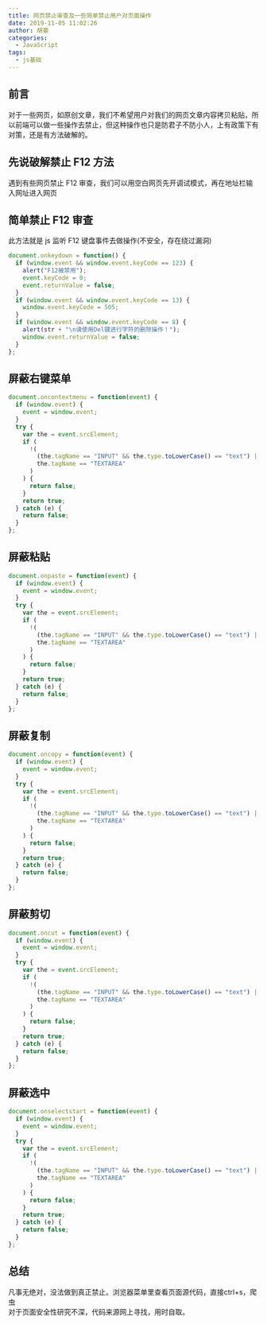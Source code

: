 ```yaml
---
title: 网页禁止审查及一些简单禁止用户对页面操作
date: 2019-11-05 11:02:26
author: 胡豪
categories:
  - JavaScript
tags:
  - js基础
---
```


## 前言

对于一些网页，如原创文章，我们不希望用户对我们的网页文章内容拷贝粘贴，所以前端可以做一些操作去禁止，但这种操作也只是防君子不防小人，上有政策下有对策，还是有方法破解的。

## 先说破解禁止 F12 方法

遇到有些网页禁止 F12 审查，我们可以用空白网页先开调试模式，再在地址栏输入网址进入网页

## 简单禁止 F12 审查

此方法就是 js 监听 F12 键盘事件去做操作(不安全，存在绕过漏洞)

```js
document.onkeydown = function() {
  if (window.event && window.event.keyCode == 123) {
    alert("F12被禁用");
    event.keyCode = 0;
    event.returnValue = false;
  }
  if (window.event && window.event.keyCode == 13) {
    window.event.keyCode = 505;
  }
  if (window.event && window.event.keyCode == 8) {
    alert(str + "\n请使用Del键进行字符的删除操作！");
    window.event.returnValue = false;
  }
};
```

## 屏蔽右键菜单

```js
document.oncontextmenu = function(event) {
  if (window.event) {
    event = window.event;
  }
  try {
    var the = event.srcElement;
    if (
      !(
        (the.tagName == "INPUT" && the.type.toLowerCase() == "text") ||
        the.tagName == "TEXTAREA"
      )
    ) {
      return false;
    }
    return true;
  } catch (e) {
    return false;
  }
};
```

## 屏蔽粘贴

```js
document.onpaste = function(event) {
  if (window.event) {
    event = window.event;
  }
  try {
    var the = event.srcElement;
    if (
      !(
        (the.tagName == "INPUT" && the.type.toLowerCase() == "text") ||
        the.tagName == "TEXTAREA"
      )
    ) {
      return false;
    }
    return true;
  } catch (e) {
    return false;
  }
};
```

## 屏蔽复制

```js
document.oncopy = function(event) {
  if (window.event) {
    event = window.event;
  }
  try {
    var the = event.srcElement;
    if (
      !(
        (the.tagName == "INPUT" && the.type.toLowerCase() == "text") ||
        the.tagName == "TEXTAREA"
      )
    ) {
      return false;
    }
    return true;
  } catch (e) {
    return false;
  }
};
```

## 屏蔽剪切

```js
document.oncut = function(event) {
  if (window.event) {
    event = window.event;
  }
  try {
    var the = event.srcElement;
    if (
      !(
        (the.tagName == "INPUT" && the.type.toLowerCase() == "text") ||
        the.tagName == "TEXTAREA"
      )
    ) {
      return false;
    }
    return true;
  } catch (e) {
    return false;
  }
};
```

## 屏蔽选中

```js
document.onselectstart = function(event) {
  if (window.event) {
    event = window.event;
  }
  try {
    var the = event.srcElement;
    if (
      !(
        (the.tagName == "INPUT" && the.type.toLowerCase() == "text") ||
        the.tagName == "TEXTAREA"
      )
    ) {
      return false;
    }
    return true;
  } catch (e) {
    return false;
  }
};
```

## 总结
凡事无绝对，没法做到真正禁止。浏览器菜单里查看页面源代码，直接ctrl+s，爬虫  
对于页面安全性研究不深，代码来源网上寻找，用时自取。